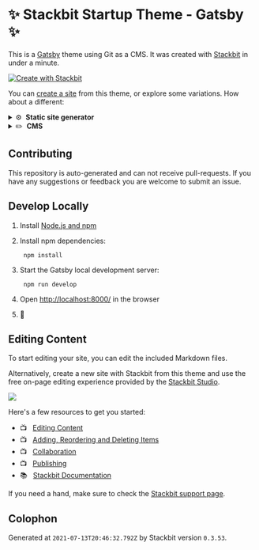 # ✨ Stackbit Startup Theme - Gatsby ✨

This is a [Gatsby](https://gatsbyjs.com) theme using Git as a CMS. It was created with [Stackbit](https://www.stackbit.com?utm_source=theme-readme&utm_medium=referral&utm_campaign=stackbit_themes) in under a minute.

[![Create with Stackbit](https://assets.stackbit.com/badge/create-with-stackbit.svg)](https://app.stackbit.com/create?theme=https://github.com/stackbit-themes/startup-gatsby&utm_source=theme-readme&utm_medium=referral&utm_campaign=stackbit_themes)

You can [create a site](https://app.stackbit.com/create?theme=https://github.com/stackbit-themes/startup-gatsby&utm_source=theme-readme&utm_medium=referral&utm_campaign=stackbit_themes) from this theme, or explore some variations. How about a different:

<details>
        <summary>⚙️ &nbsp;<strong>Static site generator</strong></summary>
        <ul>
                <li><a href="https://app.stackbit.com/create?theme=https://github.com/stackbit/stackbit-theme-startup&ssg=nextjs&utm_source=theme-readme&utm_medium=referral&utm_campaign=stackbit_themes">Next.js</a></li>
                <li><a href="https://app.stackbit.com/create?theme=https://github.com/stackbit/stackbit-theme-startup&ssg=hugo&utm_source=theme-readme&utm_medium=referral&utm_campaign=stackbit_themes">Hugo</a></li>
                <li><a href="https://app.stackbit.com/create?theme=https://github.com/stackbit/stackbit-theme-startup&ssg=jekyll&utm_source=theme-readme&utm_medium=referral&utm_campaign=stackbit_themes">Jekyll</a></li>
                </ul>
</details>

<details>
        <summary>✏️ &nbsp;<strong>CMS</strong></summary>
        <ul>
                <li><a href="https://app.stackbit.com/create?theme=https://github.com/stackbit/stackbit-theme-startup&cms=sanity&utm_source=theme-readme&utm_medium=referral&utm_campaign=stackbit_themes">Sanity</a></li>
                <li><a href="https://app.stackbit.com/create?theme=https://github.com/stackbit/stackbit-theme-startup&cms=datocms&utm_source=theme-readme&utm_medium=referral&utm_campaign=stackbit_themes">Dato CMS</a></li>
                <li><a href="https://app.stackbit.com/create?theme=https://github.com/stackbit/stackbit-theme-startup&cms=forestry&utm_source=theme-readme&utm_medium=referral&utm_campaign=stackbit_themes">Forestry</a></li>
                </ul>
</details>

## Contributing

This repository is auto-generated and can not receive pull-requests. If you have any suggestions or feedback you are welcome to submit an issue.

## Develop Locally

1. Install [Node.js and npm](https://nodejs.org/en/)

1. Install npm dependencies:

        npm install



1. Start the Gatsby local development server:

        npm run develop

1. Open [http://localhost:8000/](http://localhost:8000/) in the browser

1. 🎉

## Editing Content

To start editing your site, you can edit the included Markdown files.

Alternatively, create a new site with Stackbit from this theme and use the free on-page editing experience provided by the [Stackbit Studio](https://stackbit.com?utm_source=theme-readme&utm_medium=referral&utm_campaign=stackbit_themes).

[![](https://i3.ytimg.com/vi/zd9lGRLVDm4/hqdefault.jpg)](https://stackbit.link/project-readme-lead-video)

Here's a few resources to get you started:

- 📺 &nbsp; [Editing Content](https://stackbit.link/project-readme-editing-video)
- 📺 &nbsp; [Adding, Reordering and Deleting Items](https://stackbit.link/project-readme-adding-video)
- 📺 &nbsp; [Collaboration](https://stackbit.link/project-readme-collaboration-video)
- 📺 &nbsp; [Publishing](https://stackbit.link/project-readme-publishing-video)
- 📚 &nbsp; [Stackbit Documentation](https://stackbit.link/project-readme-documentation)

If you need a hand, make sure to check the [Stackbit support page](https://stackbit.link/project-readme-support).

## Colophon

Generated at `2021-07-13T20:46:32.792Z` by Stackbit version `0.3.53`.